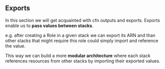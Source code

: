 Exports
-------

In this section we will get acquainted with cfn outputs and exports.
Exports enable us to **pass values between stacks**.

e.g. after creating a Role in a given stack we can export its ARN and than other stacks that
might require this role could simply import and reference the value.

This way we can build a more **modular architecture** where each stack references
resources from other stacks by importing their exported values.


